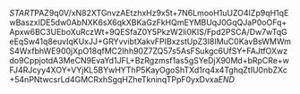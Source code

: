 $START$PAZ9q0V/xN82XTGnvzAEtzhxHz9x5t+7N6LmooH1uUZO4IZp9qH1qEwBaszxIDE5dw0AbNXK6sX6qkXBKaGzFkHQmEYMBUqJ0GqQJaP0oOFq+Apxw6BC3UEboXuRczWt+9QESfaZ0Y5PkzW2li0KIS/Fpd2PSCA/Dw7wTqGeEqSw41q8euvIqKUxJJ+GRYvvibtXakvFPIBxzstUpZ3I8IMuC0KavBsWMWmS4WxfbhWE900jXpO18qfMC2Ihh90Z7ZQ57s5AsFSukgc6UfSY+FAJtfOXwzdo9CppjotdA3MeCN9EvaYd1JFL+BzRgzmsf1as5gSYeDjX90Md+bRpCRe+wFJ4RJcyy4XOY+VYjKL5BYwHYThP5KayOgoShTXd1rq4x4TghqZtIU0nbZXc+54nPNtwcsrLd4GMCRxhSgqHZheTkninqTPpF0yxDvxa$END$